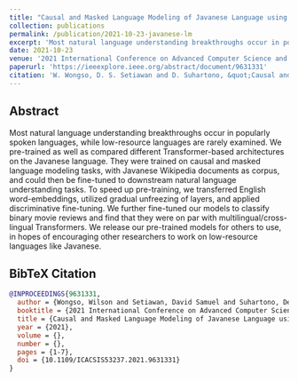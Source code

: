 ```yaml
---
title: "Causal and Masked Language Modeling of Javanese Language using Transformer-based Architectures"
collection: publications
permalink: /publication/2021-10-23-javanese-lm
excerpt: 'Most natural language understanding breakthroughs occur in popularly spoken languages, while low-resource languages are rarely examined. We pre-trained as well as compared different Transformer-based architectures on the Javanese language. They were trained on causal and masked language modeling tasks, with Javanese Wikipedia documents as corpus, and could then be fine-tuned to downstream natural language understanding tasks. To speed up pre-training, we transferred English word-embeddings, utilized gradual unfreezing of layers, and applied discriminative fine-tuning. We further fine-tuned our models to classify binary movie reviews and find that they were on par with multilingual/cross-lingual Transformers. We release our pre-trained models for others to use, in hopes of encouraging other researchers to work on low-resource languages like Javanese.'
date: 2021-10-23
venue: '2021 International Conference on Advanced Computer Science and Information Systems (ICACSIS)'
paperurl: 'https://ieeexplore.ieee.org/abstract/document/9631331'
citation: 'W. Wongso, D. S. Setiawan and D. Suhartono, &quot;Causal and Masked Language Modeling of Javanese Language using Transformer-based Architectures,&quot; <i>2021 International Conference on Advanced Computer Science and Information Systems (ICACSIS)</i>, Depok, Indonesia, 2021, pp. 1-7, doi: 10.1109/ICACSIS53237.2021.9631331.'
---
```


## Abstract

Most natural language understanding breakthroughs occur in popularly spoken languages, while low-resource languages are rarely examined. We pre-trained as well as compared different Transformer-based architectures on the Javanese language. They were trained on causal and masked language modeling tasks, with Javanese Wikipedia documents as corpus, and could then be fine-tuned to downstream natural language understanding tasks. To speed up pre-training, we transferred English word-embeddings, utilized gradual unfreezing of layers, and applied discriminative fine-tuning. We further fine-tuned our models to classify binary movie reviews and find that they were on par with multilingual/cross-lingual Transformers. We release our pre-trained models for others to use, in hopes of encouraging other researchers to work on low-resource languages like Javanese.

## BibTeX Citation

```bibtex
@INPROCEEDINGS{9631331,
  author = {Wongso, Wilson and Setiawan, David Samuel and Suhartono, Derwin},
  booktitle = {2021 International Conference on Advanced Computer Science and Information Systems (ICACSIS)}, 
  title = {Causal and Masked Language Modeling of Javanese Language using Transformer-based Architectures}, 
  year = {2021},
  volume = {},
  number = {},
  pages = {1-7},
  doi = {10.1109/ICACSIS53237.2021.9631331}
}
```